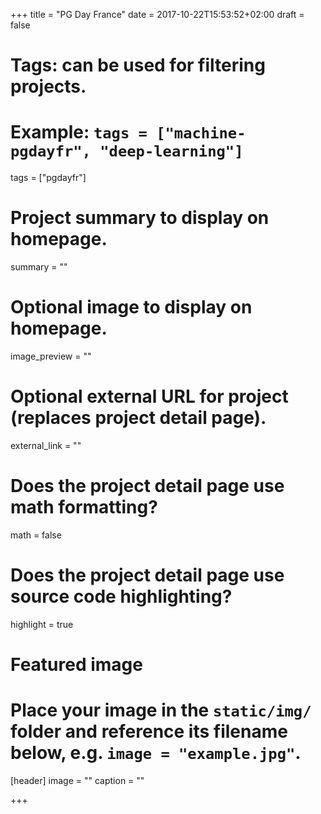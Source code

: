 +++
title = "PG Day France"
date = 2017-10-22T15:53:52+02:00
draft = false

# Tags: can be used for filtering projects.
# Example: `tags = ["machine-pgdayfr", "deep-learning"]`
tags = ["pgdayfr"]

# Project summary to display on homepage.
summary = ""

# Optional image to display on homepage.
image_preview = ""

# Optional external URL for project (replaces project detail page).
external_link = ""

# Does the project detail page use math formatting?
math = false

# Does the project detail page use source code highlighting?
highlight = true

# Featured image
# Place your image in the `static/img/` folder and reference its filename below, e.g. `image = "example.jpg"`.
[header]
image = ""
caption = ""

+++
